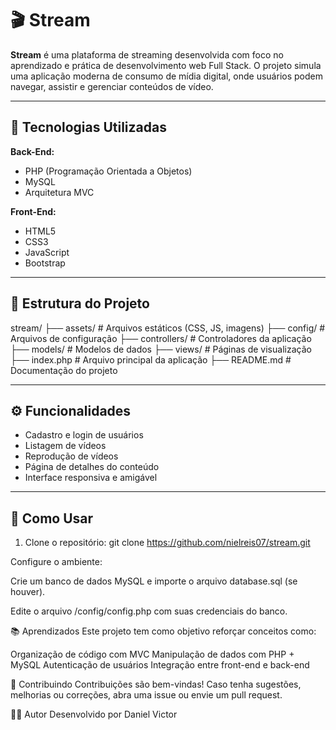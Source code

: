 # 🎬 Stream

**Stream** é uma plataforma de streaming desenvolvida com foco no aprendizado e prática de desenvolvimento web Full Stack. O projeto simula uma aplicação moderna de consumo de mídia digital, onde usuários podem navegar, assistir e gerenciar conteúdos de vídeo.

---

## 🚀 Tecnologias Utilizadas

**Back-End:**
- PHP (Programação Orientada a Objetos)
- MySQL
- Arquitetura MVC

**Front-End:**
- HTML5
- CSS3
- JavaScript
- Bootstrap

---

## 🧱 Estrutura do Projeto

stream/
├── assets/ # Arquivos estáticos (CSS, JS, imagens)
├── config/ # Arquivos de configuração
├── controllers/ # Controladores da aplicação
├── models/ # Modelos de dados
├── views/ # Páginas de visualização
├── index.php # Arquivo principal da aplicação
├── README.md # Documentação do projeto

---

## ⚙️ Funcionalidades

- Cadastro e login de usuários
- Listagem de vídeos
- Reprodução de vídeos
- Página de detalhes do conteúdo
- Interface responsiva e amigável

---

## 📝 Como Usar

1. Clone o repositório:
git clone https://github.com/nielreis07/stream.git

Configure o ambiente:

Crie um banco de dados MySQL e importe o arquivo database.sql (se houver).

Edite o arquivo /config/config.php com suas credenciais do banco.

📚 Aprendizados
Este projeto tem como objetivo reforçar conceitos como:

Organização de código com MVC
Manipulação de dados com PHP + MySQL
Autenticação de usuários
Integração entre front-end e back-end

🤝 Contribuindo
Contribuições são bem-vindas! Caso tenha sugestões, melhorias ou correções, abra uma issue ou envie um pull request.

👨‍💻 Autor
Desenvolvido por Daniel Victor
